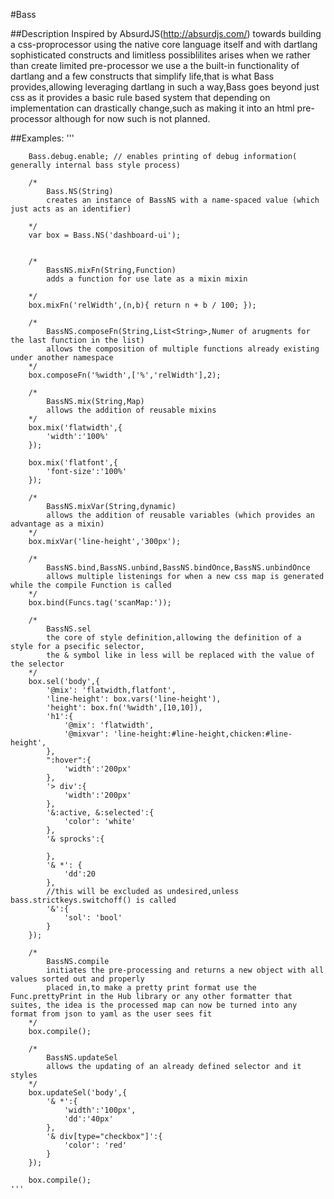 #Bass

##Description
	Inspired by AbsurdJS(http://absurdjs.com/) towards building a css-proprocessor using the native core language itself and with dartlang sophisticated constructs and limitless possiblilites arises when we rather than create limited pre-processor we use a the built-in functionality of dartlang and a few constructs that simplify life,that is what Bass provides,allowing leveraging dartlang in such a way,Bass goes beyond just css as it provides a basic rule based system that depending on implementation can drastically change,such as making it into an html pre-processor although for now such is not planned.

##Examples:
	'''

		Bass.debug.enable; // enables printing of debug information( generally internal bass style process)

		/*
			Bass.NS(String)
			creates an instance of BassNS with a name-spaced value (which just acts as an identifier)

		*/
		var box = Bass.NS('dashboard-ui');


		/*
			BassNS.mixFn(String,Function)
			adds a function for use late as a mixin mixin 

		*/
		box.mixFn('relWidth',(n,b){ return n + b / 100; });

		/*
		 	BassNS.composeFn(String,List<String>,Numer of arugments for the last function in the list)
		 	allows the composition of multiple functions already existing under another namespace
		*/
		box.composeFn('%width',['%','relWidth'],2);

		/*
			BassNS.mix(String,Map)
			allows the addition of reusable mixins
		*/
		box.mix('flatwidth',{
			'width':'100%'
		});

		box.mix('flatfont',{
			'font-size':'100%'
		});

		/*
			BassNS.mixVar(String,dynamic)
			allows the addition of reusable variables (which provides an advantage as a mixin)
		*/
		box.mixVar('line-height','300px');

		/*
			BassNS.bind,BassNS.unbind,BassNS.bindOnce,BassNS.unbindOnce
			allows multiple listenings for when a new css map is generated while the compile Function is called
		*/
		box.bind(Funcs.tag('scanMap:'));

		/*
			BassNS.sel
			the core of style definition,allowing the definition of a style for a psecific selector,
			the & symbol like in less will be replaced with the value of the selector
		*/
		box.sel('body',{
			'@mix': 'flatwidth,flatfont',
			'line-height': box.vars('line-height'),
			'height': box.fn('%width',[10,10]),
			'h1':{
				'@mix': 'flatwidth',
				'@mixvar': 'line-height:#line-height,chicken:#line-height',
			},
			":hover":{
				'width':'200px'
			},
			'> div':{
				'width':'200px'
			},
			'&:active, &:selected':{
				'color': 'white'
			},
			'& sprocks':{

			},
			'& *': {
				'dd':20
			},
			//this will be excluded as undesired,unless bass.strictkeys.switchoff() is called
			'&':{
				'sol': 'bool'
			}
		});

		/*
			BassNS.compile
			initiates the pre-processing and returns a new object with all values sorted out and properly
			placed in,to make a pretty print format use the Func.prettyPrint in the Hub library or any other formatter that suites, the idea is the processed map can now be turned into any format from json to yaml as the user sees fit
		*/
		box.compile();
		
		/*
			BassNS.updateSel
			allows the updating of an already defined selector and it styles
		*/
		box.updateSel('body',{
			'& *':{
				'width':'100px',
				'dd':'40px'
			},
			'& div[type="checkbox"]':{
				'color': 'red'
			}
		});

		box.compile();
	'''
